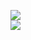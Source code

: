 [![](https://img.shields.io/badge/Made%20With-Github%20Spray-lightgrey.svg?style=for-the-badge&logo=github)](https://github.com/Annihil/github-spray#14794)  
[![](https://i.imgur.com/2DrTn0Z.gif)](https://github.com/Annihil/github-spray)
